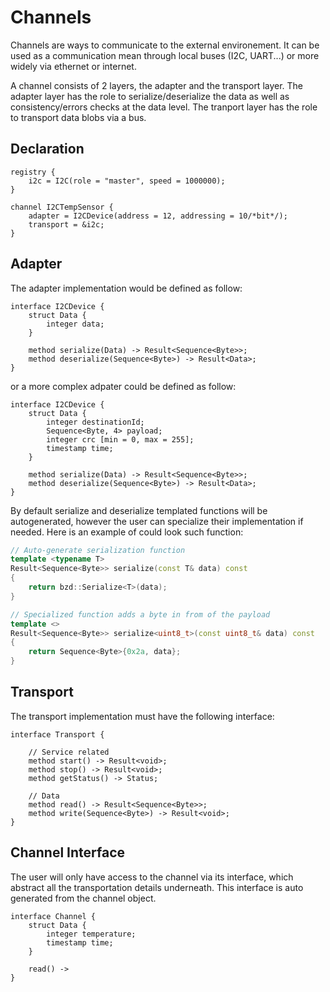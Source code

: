 # Channels

Channels are ways to communicate to the external environement.
It can be used as a communication mean through local buses (I2C, UART...) or more widely via ethernet or internet.

A channel consists of 2 layers, the adapter and the transport layer.
The adapter layer has the role to serialize/deserialize the data as well as consistency/errors checks at the data level.
The tranport layer has the role to transport data blobs via a bus.

## Declaration

```
registry {
	i2c = I2C(role = "master", speed = 1000000);
}

channel I2CTempSensor {
	adapter = I2CDevice(address = 12, addressing = 10/*bit*/);
	transport = &i2c;
}
```

## Adapter

The adapter implementation would be defined as follow:

```
interface I2CDevice {
	struct Data {
		integer data;
	}

	method serialize(Data) -> Result<Sequence<Byte>>;
	method deserialize(Sequence<Byte>) -> Result<Data>;
}
```

or a more complex adpater could be defined as follow:

```
interface I2CDevice {
	struct Data {
		integer destinationId;
		Sequence<Byte, 4> payload;
		integer crc [min = 0, max = 255];
		timestamp time;
	}

	method serialize(Data) -> Result<Sequence<Byte>>;
	method deserialize(Sequence<Byte>) -> Result<Data>;
}
```

By default serialize and deserialize templated functions will be autogenerated,
however the user can specialize their implementation if needed.
Here is an example of could look such function:

```c++
// Auto-generate serialization function
template <typename T>
Result<Sequence<Byte>> serialize(const T& data) const
{
	return bzd::Serialize<T>(data);
}

// Specialized function adds a byte in from of the payload
template <>
Result<Sequence<Byte>> serialize<uint8_t>(const uint8_t& data) const
{
	return Sequence<Byte>{0x2a, data};
}
```

## Transport

The transport implementation must have the following interface:

```
interface Transport {

	// Service related
	method start() -> Result<void>;
	method stop() -> Result<void>;
	method getStatus() -> Status;

	// Data
	method read() -> Result<Sequence<Byte>>;
	method write(Sequence<Byte>) -> Result<void>;
}
```

## Channel Interface

The user will only have access to the channel via its interface, which abstract all the transportation details underneath.
This interface is auto generated from the channel object.

```
interface Channel {
	struct Data {
		integer temperature;
		timestamp time;
	}

	read() ->
}
```
